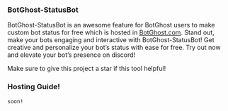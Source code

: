 ### BotGhost-StatusBot
BotGhost-StatusBot is an awesome feature for BotGhost users to make custom bot status for free which is hosted in [BotGhost.com](https://botghost.com). Stand out, make your bots engaging and interactive with BotGhost-StatusBot! Get creative and personalize your bot’s status with ease for free. Try out now and elevate your bot’s presence on discord!

Make sure to give this project a star if this tool helpful!

### Hosting Guide!
```
soon!
```
